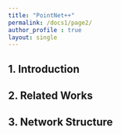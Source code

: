 ```yaml
---
title: "PointNet++"
permalink: /docs1/page2/
author_profile : true
layout: single
---
```

## 1. Introduction

## 2. Related Works

## 3. Network Structure